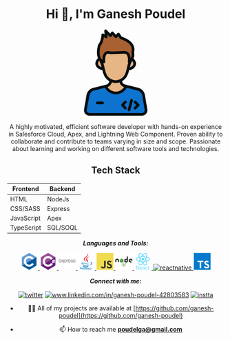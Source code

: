 <h1 align="center">Hi 👋, I'm Ganesh Poudel</h1>
<p align="center" width="100%">
   <img src="6170186.png" width="200" height="200" />
</p>
<p align="center">A highly motivated, efficient software developer with hands-on experience in Salesforce Cloud, Apex, and Lightning Web Component. Proven ability to collaborate and contribute to teams varying in size and scope. Passionate about learning and working on different software tools and technologies.</p>

<h2 align="center">Tech Stack</h2>

<div align="center">

| Frontend   | Backend  |
| ---------- | -------- |
| HTML       | NodeJs   |
| CSS/SASS   | Express  |
| JavaScript | Apex     |
| TypeScript | SQL/SOQL |

</div>

<div align ="center">

***Languages and Tools:***
<p > <a href="https://www.cprogramming.com/" target="_blank" rel="noreferrer"> <img src="https://raw.githubusercontent.com/devicons/devicon/master/icons/c/c-original.svg" alt="c" width="40" height="40"/> </a> <a href="https://www.w3schools.com/cs/" target="_blank" rel="noreferrer"> <img src="https://raw.githubusercontent.com/devicons/devicon/master/icons/csharp/csharp-original.svg" alt="csharp" width="40" height="40"/> </a> <a href="https://expressjs.com" target="_blank" rel="noreferrer"> <img src="https://raw.githubusercontent.com/devicons/devicon/master/icons/express/express-original-wordmark.svg" alt="express" width="40" height="40"/> </a> <a href="https://www.java.com" target="_blank" rel="noreferrer"> <img src="https://raw.githubusercontent.com/devicons/devicon/master/icons/java/java-original.svg" alt="java" width="40" height="40"/> </a> <a href="https://developer.mozilla.org/en-US/docs/Web/JavaScript" target="_blank" rel="noreferrer"> <img src="https://raw.githubusercontent.com/devicons/devicon/master/icons/javascript/javascript-original.svg" alt="javascript" width="40" height="40"/> </a> <a href="https://nodejs.org" target="_blank" rel="noreferrer"> <img src="https://raw.githubusercontent.com/devicons/devicon/master/icons/nodejs/nodejs-original-wordmark.svg" alt="nodejs" width="40" height="40"/> </a> <a href="https://reactjs.org/" target="_blank" rel="noreferrer"> <img src="https://raw.githubusercontent.com/devicons/devicon/master/icons/react/react-original-wordmark.svg" alt="react" width="40" height="40"/> </a> <a href="https://reactnative.dev/" target="_blank" rel="noreferrer"> <img src="https://reactnative.dev/img/header_logo.svg" alt="reactnative" width="40" height="40"/> </a> <a href="https://www.typescriptlang.org/" target="_blank" rel="noreferrer"> <img src="https://raw.githubusercontent.com/devicons/devicon/master/icons/typescript/typescript-original.svg" alt="typescript" width="40" height="40"/> </a> </p>

</div>

<div align ="center">

***Connect with me:***
<p>
<a href="https://twitter.com/twitter" target="blank"><img align="center" src="https://raw.githubusercontent.com/rahuldkjain/github-profile-readme-generator/master/src/images/icons/Social/twitter.svg" alt="twitter" height="30" width="40" /></a>
<a href="https://linkedin.com/in/www.linkedin.com/in/ganesh-poudel-42803583" target="blank"><img align="center" src="https://raw.githubusercontent.com/rahuldkjain/github-profile-readme-generator/master/src/images/icons/Social/linked-in-alt.svg" alt="www.linkedin.com/in/ganesh-poudel-42803583" height="30" width="40" /></a>
<a href="https://instagram.com/instta" target="blank"><img align="center" src="https://raw.githubusercontent.com/rahuldkjain/github-profile-readme-generator/master/src/images/icons/Social/instagram.svg" alt="instta" height="30" width="40" /></a>
</p>
<p align="left">
</p>
</div>

<div align="center">

- 👨‍💻 All of my projects are available at [https://github.com/ganesh-poudel](https://github.com/ganesh-poudel)

- 📫 How to reach me **poudelga@gmail.com**

</div>
